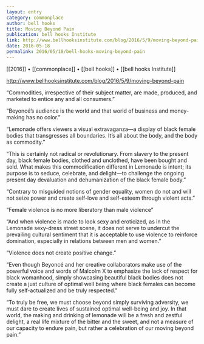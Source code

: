 ```yaml
---
layout: entry
category: commonplace
author: bell hooks
title: Moving Beyond Pain
publication: bell hooks Institute
link: http://www.bellhooksinstitute.com/blog/2016/5/9/moving-beyond-pain
date: 2016-05-18
permalink: 2016/05/18/bell-hooks-moving-beyond-pain
---
```


[[2016]] • [[commonplace]] • [[bell hooks]] • [[bell hooks Institute]]

http://www.bellhooksinstitute.com/blog/2016/5/9/moving-beyond-pain

“Commodities, irrespective of their subject matter, are made, produced, and marketed to entice any and all consumers.”

“Beyoncé’s audience is the world and that world of business and money-making has no color.”

“Lemonade offers viewers a visual extravaganza—a display of black female bodies that transgresses all boundaries. It’s all about the body, and the body as commodity.”

“This is certainly not radical or revolutionary. From slavery to the present day, black female bodies, clothed and unclothed, have been bought and sold. What makes this commodification different in Lemonade is intent; its purpose is to seduce, celebrate, and delight—to challenge the ongoing present day devaluation and dehumanization of the black female body.”

“Contrary to misguided notions of gender equality, women do not and will not seize power and create self-love and self-esteem through violent acts.”

“Female violence is no more liberatory than male violence”

“And when violence is made to look sexy and eroticized, as in the Lemonade sexy-dress street scene, it does not serve to undercut the prevailing cultural sentiment that it is acceptable to use violence to reinforce domination, especially in relations between men and women.”

“Violence does not create positive change.”

“Even though Beyoncé and her creative collaborators make use of the powerful voice and words of Malcolm X to emphasize the lack of respect for black womanhood, simply showcasing beautiful black bodies does not create a just culture of optimal well being where black females can become fully self-actualized and be truly respected.”

“To truly be free, we must choose beyond simply surviving adversity, we must dare to create lives of sustained optimal well-being and joy. In that world, the making and drinking of lemonade will be a fresh and zestful delight, a real life mixture of the bitter and the sweet, and not a measure of our capacity to endure pain, but rather a celebration of our moving beyond pain.”


